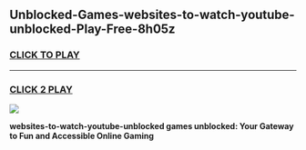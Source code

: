 
## Unblocked-Games-websites-to-watch-youtube-unblocked-Play-Free-8h05z
<h3>
<a href="https://premium76.site?title=websites-to-watch-youtube-unblocked&ref=23A">CLICK TO PLAY</a></h3>
<hr>

<h3>
<a href="https://premium76.site?title=websites-to-watch-youtube-unblocked&ref=23A">CLICK 2 PLAY</a>
  
</h3>

<a href="https://premium76.site?title=websites-to-watch-youtube-unblocked&ref=23A"><img src="https://clearcache.store/games.png"></a>


**websites-to-watch-youtube-unblocked games unblocked: Your Gateway to Fun and Accessible Online Gaming**
